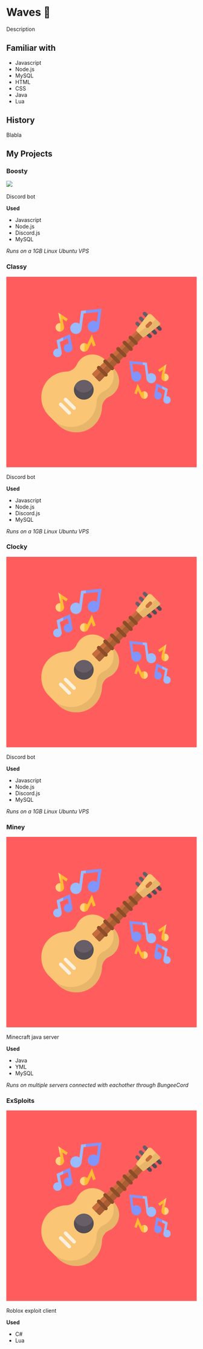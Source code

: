 # **Waves 👋**

Description

## **Familiar with**

* Javascript
* Node.js
* MySQL
* HTML
* CSS
* Java
* Lua

## **History**

Blabla

## **My Projects**

### **Boosty**
![](https://raw.githubusercontent.com/Exhabition/Exhabition/main/classy.pngs=200)

Discord bot

**Used** 
 * Javascript
 * Node.js
 * Discord.js
 * MySQL

*Runs on a 1GB Linux Ubuntu VPS*

### **Classy**
![](https://raw.githubusercontent.com/Exhabition/Exhabition/main/classy.png)

Discord bot

**Used** 
 * Javascript
 * Node.js
 * Discord.js
 * MySQL

*Runs on a 1GB Linux Ubuntu VPS*

### **Clocky**
![](https://raw.githubusercontent.com/Exhabition/Exhabition/main/classy.png)

Discord bot

**Used** 
 * Javascript
 * Node.js
 * Discord.js
 * MySQL

*Runs on a 1GB Linux Ubuntu VPS*

### **Miney**
![](https://raw.githubusercontent.com/Exhabition/Exhabition/main/classy.png)

Minecraft java server

**Used** 
 * Java
 * YML
 * MySQL

*Runs on multiple servers connected with eachother through BungeeCord*

### **ExSploits**
![](https://raw.githubusercontent.com/Exhabition/Exhabition/main/classy.png)

Roblox exploit client

**Used**
 * C#
 * Lua
